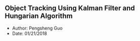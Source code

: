 Object Tracking Using Kalman Filter and Hungarian Algorithm
----
- Author: Pengsheng Guo
- Date: 01/21/2018
